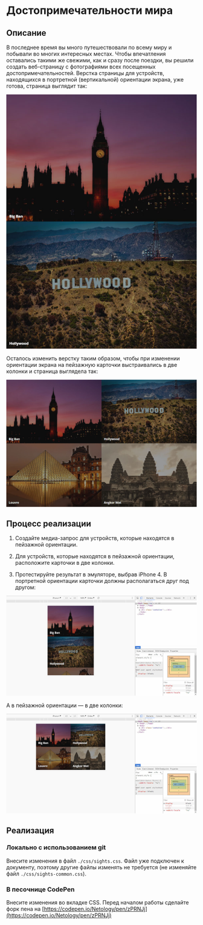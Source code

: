 # Достопримечательности мира

## Описание

В последнее время вы много путешествовали по всему миру и побывали во многих интересных местах. Чтобы впечатления оставались такими же свежими, как и сразу после поездки, вы решили создать веб-страницу с фотографиями всех посещенных достопримечательностей. Верстка страницы для устройств, находящихся в портретной (вертикальной) ориентации экрана, уже готова, страница выглядит так:
 
![Gallery layout current portrait](../../sources/adaptive-typography-sights-portrait.jpg)

Осталось изменить верстку таким образом, чтобы при изменении ориентации экрана на пейзажную карточки выстраивались в две колонки и страница выглядела так:

![Gallery layout target landscape](../../sources/adaptive-typography-sights-landscape.jpg)

## Процесс реализации

1. Создайте медиа-запрос для устройств, которые находятся в пейзажной ориентации.

2. Для устройств, которые находятся в пейзажной ориентации, расположите карточки в две колонки.

3. Протестируйте результат в эмуляторе, выбрав iPhone 4. В портретной ориентации карточки должны располагаться друг под другом:

![Gallery layout target landscape on a small screen](../../sources/adaptive-typography-sights-step0.jpg)

А в пейзажной ориентации — в две колонки:

![Gallery layout target landscape on a small screen](../../sources/adaptive-typography-sights-step1.jpg)

## Реализация

### Локально с использованием git

Внесите изменения в файл `./css/sights.css`. Файл уже подключен к документу, поэтому другие файлы изменять не требуется (не изменяйте файл `./css/sights-common.css`).

### В песочнице CodePen

Внесите изменения во вкладке CSS. Перед началом работы сделайте форк пена на [https://codepen.io/Netology/pen/zPRNJj](https://codepen.io/Netology/pen/zPRNJj)
